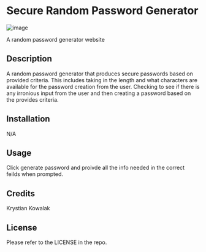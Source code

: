 # Secure Random Password Generator
![image](https://github.com/KrystianKowalak/secure-random-password-generator/assets/63071475/995da8b4-cfda-42e4-87fa-9a081c059ef3)

A random password generator website

## Description

A random password generator that produces secure passwords based on provided criteria. This includes taking in the length and what characters are available for the password creation from the user. Checking to see if there is any irronious input from the user and then creating a password based on the provides criteria.

## Installation

N/A

## Usage

Click generate password and proivde all the info needed in the correct feilds when prompted.

## Credits

Krystian Kowalak

## License

Please refer to the LICENSE in the repo.
